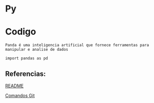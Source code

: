 # Py
# Codigo
`Panda é uma inteligencia artificial que fornece ferramentas para manipular e analise de dados`

`import pandas as pd`









## Referencias:
[README](README.md)

[Comandos Git](ComandosGit.md)
